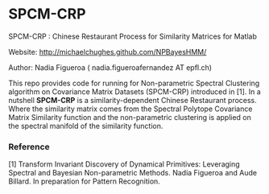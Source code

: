 # SPCM-CRP
SPCM-CRP : Chinese Restaurant Process for Similarity Matrices for Matlab

Website: http://michaelchughes.github.com/NPBayesHMM/

Author: Nadia Figueroa ( nadia.figueroafernandez AT epfl.ch)

This repo provides code for running for Non-parametric Spectral Clustering algorithm on Covariance Matrix Datasets (SPCM-CRP) introduced in [1]. In a nutshell **SPCM-CRP** is a similarity-dependent Chinese Restaurant process. Where the similarity matrix comes from the Spectral Polytope Covariance Matrix Similarity function and the non-parametric clustering is applied on the spectral manifold of the similarity function.



### Reference
[1] Transform Invariant Discovery of Dynamical Primitives: Leveraging Spectral and Bayesian Non-parametric Methods. Nadia Figueroa and Aude Billard. In preparation for Pattern Recognition.
